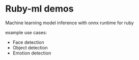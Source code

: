 # Ruby-ml demos

Machine learning model inference with onnx runtime for ruby

example use cases:
- Face detection
- Object detection
- Emotion detection